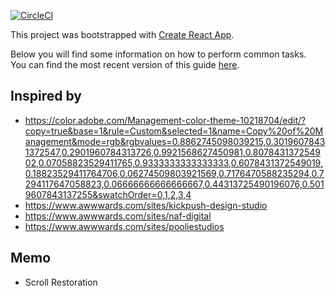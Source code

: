 [![CircleCI](https://circleci.com/gh/dim0627/portfolio.svg?style=svg)](https://circleci.com/gh/dim0627/portfolio)

This project was bootstrapped with [Create React App](https://github.com/facebookincubator/create-react-app).

Below you will find some information on how to perform common tasks.<br>
You can find the most recent version of this guide [here](https://github.com/facebookincubator/create-react-app/blob/master/packages/react-scripts/template/README.md).

## Inspired by

* https://color.adobe.com/Management-color-theme-10218704/edit/?copy=true&base=1&rule=Custom&selected=1&name=Copy%20of%20Management&mode=rgb&rgbvalues=0.8862745098039215,0.30196078431372547,0.2901960784313726,0.9921568627450981,0.807843137254902,0.07058823529411765,0.9333333333333333,0.6078431372549019,0.18823529411764706,0.06274509803921569,0.7176470588235294,0.7294117647058823,0.06666666666666667,0.44313725490196076,0.5019607843137255&swatchOrder=0,1,2,3,4
* https://www.awwwards.com/sites/kickpush-design-studio
* https://www.awwwards.com/sites/naf-digital
* https://www.awwwards.com/sites/pooliestudios

## Memo

* Scroll Restoration
